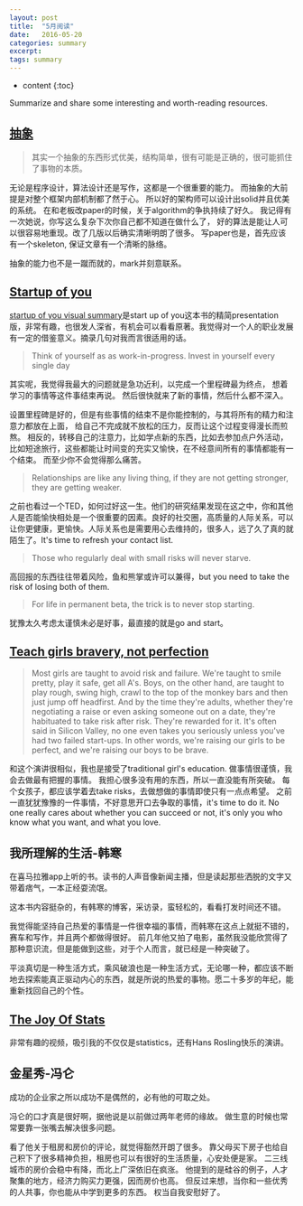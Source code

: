 ```yaml
---
layout: post
title:  "5月阅读"
date:   2016-05-20
categories: summary
excerpt: 
tags: summary
---
```


* content
{:toc}

Summarize and share some interesting and worth-reading resources.

## [抽象](http://blog.csdn.net/nylx/article/details/9853729)

> 其实一个抽象的东西形式优美，结构简单，很有可能是正确的，很可能抓住了事物的本质。


无论是程序设计，算法设计还是写作，这都是一个很重要的能力。
而抽象的大前提是对整个框架内部机制都了然于心。
所以好的架构师可以设计出solid并且优美的系统。
在和老板改paper的时候，关于algorithm的争执持续了好久。
我记得有一次她说，你写这么复杂下次你自己都不知道在做什么了，
好的算法是能让人可以很容易地重现。改了几版以后确实清晰明朗了很多。
写paper也是，首先应该有一个skeleton, 保证文章有一个清晰的脉络。

抽象的能力也不是一蹴而就的，mark并刻意联系。

## [Startup of you](http://www.slideshare.net/reidhoffman/startup-of-you-visual-summary/)

[startup of you visual summary](http://www.slideshare.net/reidhoffman/startup-of-you-visual-summary/)是start up of you这本书的精简presentation版，非常有趣，也很发人深省，有机会可以看看原著。我觉得对一个人的职业发展有一定的借鉴意义。摘录几句对我而言很适用的话。

> Think of yourself as as work-in-progress. Invest in yourself every single day

其实呢，我觉得我最大的问题就是急功近利，以完成一个里程碑最为终点，
想着学习的事情等这件事结束再说。
然后很快就来了新的事情，然后什么都不深入。

设置里程碑是好的，但是有些事情的结束不是你能控制的，与其将所有的精力和注意力都放在上面，
给自己不完成就不放松的压力，反而让这个过程变得漫长而煎熬。
相反的，转移自己的注意力，比如学点新的东西，比如去参加点户外活动，
比如短途旅行，这些都能让时间变的充实又愉快，在不经意间所有的事情都能有一个结束。
而至少你不会觉得那么痛苦。

> Relationships are like any living thing, if they are not getting stronger, they are getting weaker.

之前也看过一个TED，如何过好这一生。他们的研究结果发现在这之中，你和其他人是否能愉快相处是一个很重要的因素。良好的社交圈，高质量的人际关系，可以让你更健康，更愉快。人际关系也是需要用心去维持的，很多人，远了久了真的就陌生了。It's time to refresh your contact list.

> Those who regularly deal with small risks will never starve.

高回报的东西往往带着风险，鱼和熊掌或许可以兼得，but you need to take the risk of losing both of them.

> For life in permanent beta, the trick is to never stop starting.

犹豫太久考虑太谨慎未必是好事，最直接的就是go and start。


## [Teach girls bravery, not perfection](http://www.ted.com/talks/reshma_saujani_teach_girls_bravery_not_perfection)

> Most girls are taught to avoid risk and failure. We're taught to smile pretty, play it safe, get all A's. Boys, on the other hand, are taught to play rough, swing high, crawl to the top of the monkey bars and then just jump off headfirst. And by the time they're adults, whether they're negotiating a raise or even asking someone out on a date, they're habituated to take risk after risk. They're rewarded for it. It's often said in Silicon Valley, no one even takes you seriously unless you've had two failed start-ups. In other words, we're raising our girls to be perfect, and we're raising our boys to be brave.

和这个演讲很相似，我也是接受了traditional girl's education. 做事情很谨慎，我会去做最有把握的事情。
我担心很多没有用的东西，所以一直没能有所突破。
每个女孩子，都应该学着去take risks，去做想做的事情即使只有一点点希望。
之前一直犹犹豫豫的一件事情，不好意思开口去争取的事情，it's time to do it. 
No one really cares about whether you can succeed or not, it's only you who know what you want, and what you love.

## 我所理解的生活-韩寒

在喜马拉雅app上听的书。读书的人声音像新闻主播，但是读起那些洒脱的文字又带着痞气，一本正经耍流氓。

这本书内容挺杂的，有韩寒的博客，采访录，蛮轻松的，看看打发时间还不错。

我觉得能坚持自己热爱的事情是一件很幸福的事情，而韩寒在这点上就挺不错的，赛车和写作，并且两个都做得很好。
前几年他又拍了电影，虽然我没能欣赏得了那种意识流，但是能做到这些，对于个人而言，就已经是一种突破了。

平淡真切是一种生活方式，乘风破浪也是一种生活方式，无论哪一种，都应该不断地去探索能真正驱动内心的东西，就是所说的热爱的事物。愿二十多岁的年纪，能重新找回自己的个性。

## [The Joy Of Stats](http://www.gapminder.org/videos/the-joy-of-stats/)

非常有趣的视频，吸引我的不仅仅是statistics，还有Hans Rosling快乐的演讲。

## 金星秀-冯仑

成功的企业家之所以成功不是偶然的，必有他的可取之处。

冯仑的口才真是很好啊，据他说是以前做过两年老师的缘故。
做生意的时候也常常要靠一张嘴去解决很多问题。

看了他关于租房和房价的评论，就觉得豁然开朗了很多。
靠父母买下房子也给自己积下了很多精神负担，租房也可以有很好的生活质量，心安处便是家。
二三线城市的房价会稳中有降，而北上广深依旧在疯涨。
他提到的是硅谷的例子，人才聚集的地方，经济力购买力更强，因而房价也高。
但反过来想，当你和一些优秀的人共事，你也能从中学到更多的东西。
权当自我安慰好了。

